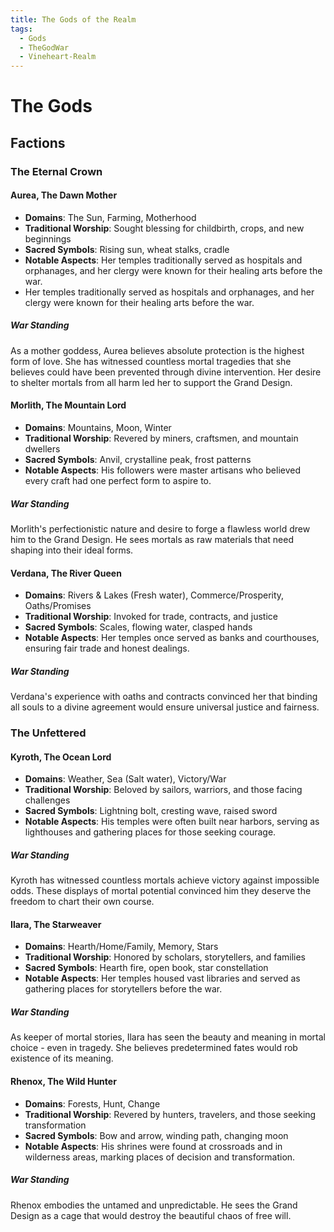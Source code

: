 ```yaml
---
title: The Gods of the Realm
tags:
  - Gods
  - TheGodWar
  - Vineheart-Realm
---
```


# The Gods

## Factions

### The Eternal Crown

#### Aurea, The Dawn Mother
- **Domains**: The Sun, Farming, Motherhood
- **Traditional Worship**: Sought blessing for childbirth, crops, and new beginnings
- **Sacred Symbols**: Rising sun, wheat stalks, cradle
- **Notable Aspects**: Her temples traditionally served as hospitals and orphanages, and her clergy were known for their healing arts before the war.
- Her temples traditionally served as hospitals and orphanages, and her clergy were known for their healing arts before the war.

##### War Standing
As a mother goddess, Aurea believes absolute protection is the highest form of love. She has witnessed countless mortal tragedies that she believes could have been prevented through divine intervention. Her desire to shelter mortals from all harm led her to support the Grand Design.

#### Morlith, The Mountain Lord
- **Domains**: Mountains, Moon, Winter
- **Traditional Worship**: Revered by miners, craftsmen, and mountain dwellers
- **Sacred Symbols**: Anvil, crystalline peak, frost patterns
- **Notable Aspects**: His followers were master artisans who believed every craft had one perfect form to aspire to.

##### War Standing
Morlith's perfectionistic nature and desire to forge a flawless world drew him to the Grand Design. He sees mortals as raw materials that need shaping into their ideal forms.


#### Verdana, The River Queen
- **Domains**: Rivers & Lakes (Fresh water), Commerce/Prosperity, Oaths/Promises
- **Traditional Worship**: Invoked for trade, contracts, and justice
- **Sacred Symbols**: Scales, flowing water, clasped hands
- **Notable Aspects**: Her temples once served as banks and courthouses, ensuring fair trade and honest dealings.

##### War Standing
Verdana's experience with oaths and contracts convinced her that binding all souls to a divine agreement would ensure universal justice and fairness.


### The Unfettered

#### Kyroth, The Ocean Lord
- **Domains**: Weather, Sea (Salt water), Victory/War
- **Traditional Worship**: Beloved by sailors, warriors, and those facing challenges
- **Sacred Symbols**: Lightning bolt, cresting wave, raised sword
- **Notable Aspects**: His temples were often built near harbors, serving as lighthouses and gathering places for those seeking courage.

##### War Standing
Kyroth has witnessed countless mortals achieve victory against impossible odds. These displays of mortal potential convinced him they deserve the freedom to chart their own course.


#### Ilara, The Starweaver
- **Domains**: Hearth/Home/Family, Memory, Stars
- **Traditional Worship**: Honored by scholars, storytellers, and families
- **Sacred Symbols**: Hearth fire, open book, star constellation
- **Notable Aspects**: Her temples housed vast libraries and served as gathering places for storytellers before the war.

##### War Standing
As keeper of mortal stories, Ilara has seen the beauty and meaning in mortal choice - even in tragedy. She believes predetermined fates would rob existence of its meaning.


#### Rhenox, The Wild Hunter
- **Domains**: Forests, Hunt, Change
- **Traditional Worship**: Revered by hunters, travelers, and those seeking transformation
- **Sacred Symbols**: Bow and arrow, winding path, changing moon
- **Notable Aspects**: His shrines were found at crossroads and in wilderness areas, marking places of decision and transformation.

##### War Standing
Rhenox embodies the untamed and unpredictable. He sees the Grand Design as a cage that would destroy the beautiful chaos of free will.
